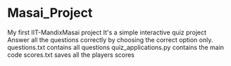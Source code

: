# Masai_Project
My first IIT-MandixMasai project
It's a simple interactive quiz project
Answer all the questions correctly by choosing the correct option only.
questions.txt contains all questions
quiz_applications.py contains the main code
scores.txt saves all the players scores

